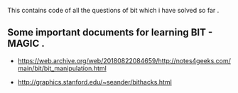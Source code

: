This contains code of all the questions of bit which i have solved so far .

##  Some important documents for learning BIT - MAGIC .
* https://web.archive.org/web/20180822084659/http://notes4geeks.com/main/bit/bit_manipulation.html

* http://graphics.stanford.edu/~seander/bithacks.html
